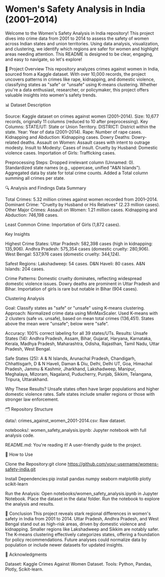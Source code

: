 # Women's Safety Analysis in India (2001–2014)
Welcome to the Women's Safety Analysis in India repository! This project dives into crime data from 2001 to 2014 to assess the safety of women across Indian states and union territories. Using data analysis, visualization, and clustering, we identify which regions are safer for women and highlight areas needing attention. This README is designed to be clear, engaging, and easy to navigate, so let's explore!

🌟 Project Overview
This repository analyzes crimes against women in India, sourced from a Kaggle dataset. With over 10,000 records, the project uncovers patterns in crimes like rape, kidnapping, and domestic violence, classifying states as "safe" or "unsafe" using K-means clustering. Whether you're a data enthusiast, researcher, or policymaker, this project offers valuable insights into women's safety trends.

📊 Dataset Description

Source: Kaggle dataset on crimes against women (2001–2014).
Size: 10,677 records, originally 11 columns (reduced to 10 after preprocessing).
Key Columns:
STATE/UT: State or Union Territory.
DISTRICT: District within the state.
Year: Year of data (2001–2014).
Rape: Number of rape cases.
Kidnapping and Abduction: Kidnapping cases.
Dowry Deaths: Dowry-related deaths.
Assault on Women: Assault cases with intent to outrage modesty.
Insult to Modesty: Cases of insult.
Cruelty by Husband: Domestic violence cases.
Importation of Girls: Trafficking cases.


Preprocessing Steps:
Dropped irrelevant column (Unnamed: 0).
Standardized state names (e.g., uppercase, unified "A&N Islands").
Aggregated data by state for total crime counts.
Added a Total column summing all crimes per state.




🔍 Analysis and Findings
Data Summary

Total Crimes: 5.32 million crimes against women recorded from 2001–2014.
Dominant Crime: "Cruelty by Husband or His Relatives" (2.23 million cases).
Other Major Crimes:
Assault on Women: 1.21 million cases.
Kidnapping and Abduction: 746,198 cases.


Least Common Crime: Importation of Girls (1,872 cases).

Key Insights

Highest Crime States:
Uttar Pradesh: 582,398 cases (high in kidnapping: 135,906).
Andhra Pradesh: 575,354 cases (domestic cruelty: 280,906).
West Bengal: 537,976 cases (domestic cruelty: 344,124).


Safest Regions:
Lakshadweep: 54 cases.
D&N Haveli: 80 cases.
A&N Islands: 204 cases.


Crime Patterns:
Domestic cruelty dominates, reflecting widespread domestic violence issues.
Dowry deaths are prominent in Uttar Pradesh and Bihar.
Importation of girls is rare but notable in Bihar (904 cases).



Clustering Analysis

Goal: Classify states as "safe" or "unsafe" using K-means clustering.
Approach:
Normalized crime data using MinMaxScaler.
Used K-means with 2 clusters (safe vs. unsafe), based on mean total crimes (136,451).
States above the mean were "unsafe"; below were "safe".


Accuracy: 100% correct labeling for all 39 states/UTs.
Results:
Unsafe States (14):
Andhra Pradesh, Assam, Bihar, Gujarat, Haryana, Karnataka, Kerala, Madhya Pradesh, Maharashtra, Odisha, Rajasthan, Tamil Nadu, Uttar Pradesh, West Bengal.


Safe States (25):
A & N Islands, Arunachal Pradesh, Chandigarh, Chhattisgarh, D & N Haveli, Daman & Diu, Delhi, Delhi UT, Goa, Himachal Pradesh, Jammu & Kashmir, Jharkhand, Lakshadweep, Manipur, Meghalaya, Mizoram, Nagaland, Puducherry, Punjab, Sikkim, Telangana, Tripura, Uttarakhand.




Why These Results?
Unsafe states often have larger populations and higher domestic violence rates.
Safe states include smaller regions or those with stronger law enforcement.




🗂 Repository Structure

data/:
crimes_against_women_2001-2014.csv: Raw dataset.


notebooks/:
women_safety_analysis.ipynb: Jupyter notebook with full analysis code.


README.md: You're reading it! A user-friendly guide to the project.


🚀 How to Use

Clone the Repository:git clone https://github.com/your-username/womens-safety-india.git


Install Dependencies:pip install pandas numpy seaborn matplotlib plotly scikit-learn


Run the Analysis:
Open notebooks/women_safety_analysis.ipynb in Jupyter Notebook.
Place the dataset in the data/ folder.
Run the notebook to explore the analysis and results.




🎯 Conclusion
This project reveals stark regional differences in women's safety in India from 2001 to 2014. Uttar Pradesh, Andhra Pradesh, and West Bengal stand out as high-risk areas, driven by domestic violence and kidnapping. Smaller regions like Lakshadweep and Sikkim are notably safer. The K-means clustering effectively categorizes states, offering a foundation for policy recommendations. Future analyses could normalize data by population or include newer datasets for updated insights.

🙌 Acknowledgments

Dataset: Kaggle Crimes Against Women Dataset.
Tools: Python, Pandas, Plotly, Scikit-learn.


